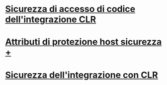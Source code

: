 # [Sicurezza di accesso di codice dell'integrazione CLR](clr-integration-code-access-security.md)

# [Attributi di protezione host sicurezza +](../../../relational-databases/clr-integration-security-host-protection-attributes/host-protection-attributes-and-clr-integration-programming.md)

# [Sicurezza dell'integrazione con CLR](clr-integration-security.md)
